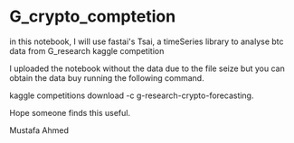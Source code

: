 # G_crypto_comptetion

in this notebook, I will use fastai's Tsai, a timeSeries library to analyse btc data from G_research kaggle competition 

I uploaded the notebook without the data due to the file seize but you can obtain the data buy running the following command. 

kaggle competitions download -c g-research-crypto-forecasting.

Hope someone finds this useful.

Mustafa Ahmed 
